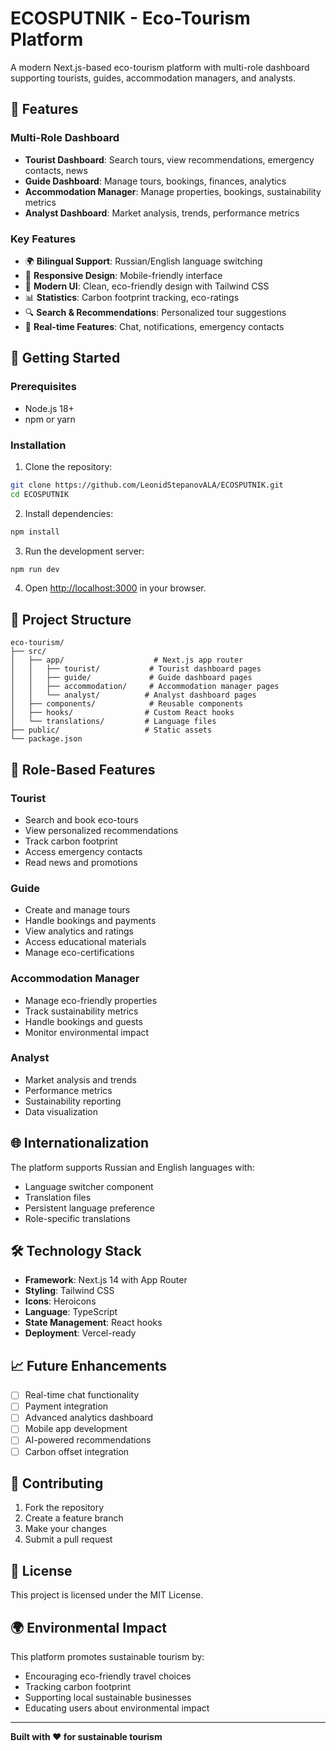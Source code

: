 # ECOSPUTNIK - Eco-Tourism Platform

A modern Next.js-based eco-tourism platform with multi-role dashboard supporting tourists, guides, accommodation managers, and analysts.

## 🌱 Features

### Multi-Role Dashboard
- **Tourist Dashboard**: Search tours, view recommendations, emergency contacts, news
- **Guide Dashboard**: Manage tours, bookings, finances, analytics
- **Accommodation Manager**: Manage properties, bookings, sustainability metrics
- **Analyst Dashboard**: Market analysis, trends, performance metrics

### Key Features
- 🌍 **Bilingual Support**: Russian/English language switching
- 📱 **Responsive Design**: Mobile-friendly interface
- 🎨 **Modern UI**: Clean, eco-friendly design with Tailwind CSS
- 📊 **Statistics**: Carbon footprint tracking, eco-ratings
- 🔍 **Search & Recommendations**: Personalized tour suggestions
- 💬 **Real-time Features**: Chat, notifications, emergency contacts

## 🚀 Getting Started

### Prerequisites
- Node.js 18+ 
- npm or yarn

### Installation

1. Clone the repository:
```bash
git clone https://github.com/LeonidStepanovALA/ECOSPUTNIK.git
cd ECOSPUTNIK
```

2. Install dependencies:
```bash
npm install
```

3. Run the development server:
```bash
npm run dev
```

4. Open [http://localhost:3000](http://localhost:3000) in your browser.

## 📁 Project Structure

```
eco-tourism/
├── src/
│   ├── app/                    # Next.js app router
│   │   ├── tourist/           # Tourist dashboard pages
│   │   ├── guide/             # Guide dashboard pages
│   │   ├── accommodation/     # Accommodation manager pages
│   │   └── analyst/          # Analyst dashboard pages
│   ├── components/            # Reusable components
│   ├── hooks/                # Custom React hooks
│   └── translations/         # Language files
├── public/                   # Static assets
└── package.json
```

## 🎯 Role-Based Features

### Tourist
- Search and book eco-tours
- View personalized recommendations
- Track carbon footprint
- Access emergency contacts
- Read news and promotions

### Guide
- Create and manage tours
- Handle bookings and payments
- View analytics and ratings
- Access educational materials
- Manage eco-certifications

### Accommodation Manager
- Manage eco-friendly properties
- Track sustainability metrics
- Handle bookings and guests
- Monitor environmental impact

### Analyst
- Market analysis and trends
- Performance metrics
- Sustainability reporting
- Data visualization

## 🌐 Internationalization

The platform supports Russian and English languages with:
- Language switcher component
- Translation files
- Persistent language preference
- Role-specific translations

## 🛠️ Technology Stack

- **Framework**: Next.js 14 with App Router
- **Styling**: Tailwind CSS
- **Icons**: Heroicons
- **Language**: TypeScript
- **State Management**: React hooks
- **Deployment**: Vercel-ready

## 📈 Future Enhancements

- [ ] Real-time chat functionality
- [ ] Payment integration
- [ ] Advanced analytics dashboard
- [ ] Mobile app development
- [ ] AI-powered recommendations
- [ ] Carbon offset integration

## 🤝 Contributing

1. Fork the repository
2. Create a feature branch
3. Make your changes
4. Submit a pull request

## 📄 License

This project is licensed under the MIT License.

## 🌍 Environmental Impact

This platform promotes sustainable tourism by:
- Encouraging eco-friendly travel choices
- Tracking carbon footprint
- Supporting local sustainable businesses
- Educating users about environmental impact

---

**Built with ❤️ for sustainable tourism**
